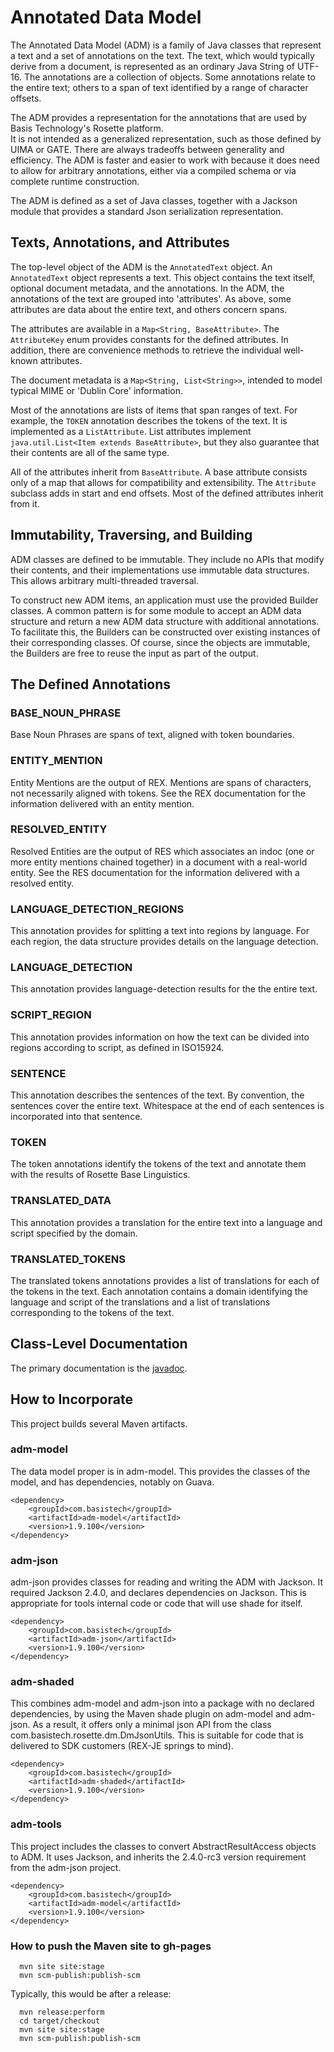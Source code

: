 
# Annotated Data Model #

The Annotated Data Model (ADM) is a family of Java classes that represent a text and a set of annotations
on the text. The text, which would typically derive from a document, is represented as an ordinary Java String
of UTF-16. The annotations are a collection of objects. Some annotations relate to the entire text; others
to a span of text identified by a range of character offsets.

The ADM provides a representation for the annotations that are used by Basis Technology's Rosette platform.  
It is not intended as a generalized representation, such as those defined by UIMA or GATE. There are always 
tradeoffs between generality and efficiency. The ADM is faster and easier to work with because it does need 
to allow for arbitrary annotations, either via a compiled schema or via complete runtime construction.

The ADM is defined as a set of Java classes, together with a Jackson module that provides a standard 
Json serialization representation.

## Texts, Annotations, and Attributes ##

The top-level object of the ADM is the `AnnotatedText` object. An `AnnotatedText` object represents a text.
This object contains the text itself, optional document metadata, and the annotations. In the ADM, the 
annotations of the text are grouped into 'attributes'. As above, some attributes are data about the entire
text, and others concern spans.

The attributes are available in a `Map<String, BaseAttribute>`. The `AttributeKey` enum provides constants
for the defined attributes. In addition, there are convenience methods to retrieve the individual well-known
attributes.

The document metadata is a `Map<String, List<String>>`, intended to model typical MIME or 'Dublin Core'
information.

Most of the annotations are lists of items that span ranges of text. For example, the `TOKEN` annotation 
describes the tokens of the text. It is implemented as a `ListAttribute`. List attributes implement 
`java.util.List<Item extends BaseAttribute>`, 
but they also guarantee that their contents are all of the same type.

All of the attributes inherit from `BaseAttribute`. A base attribute consists only of a map that allows for 
compatibility and extensibility. The `Attribute` subclass adds in start and end offsets. Most of the 
defined attributes inherit from it. 

## Immutability, Traversing, and Building ##

ADM classes are defined to be immutable. They include no APIs that modify their contents, and their implementations
use immutable data structures. This allows arbitrary multi-threaded traversal. 

To construct new ADM items, an application must use the provided Builder classes. 
A common pattern is for some module to accept an ADM data structure and return a new ADM data structure with
additional annotations. To facilitate this, the Builders can be constructed over existing instances of 
their corresponding classes. Of course, since the objects are immutable, the Builders are free to reuse
the input as part of the output.

## The Defined Annotations ##

### BASE_NOUN_PHRASE ###

Base Noun Phrases are spans of text, aligned with token boundaries.

### ENTITY_MENTION ###

Entity Mentions are the output of REX. Mentions are spans of characters, not necessarily aligned with tokens.
See the REX documentation for the information delivered with an 
entity mention.

### RESOLVED_ENTITY ###

Resolved Entities are the output of RES which associates an indoc (one or more entity mentions chained together) 
in a document with a real-world entity. See the RES documentation for the information delivered with a resolved 
entity.

### LANGUAGE_DETECTION_REGIONS ###

This annotation provides for splitting a text into regions by language.
For each region, the data structure provides details on the 
language detection.

### LANGUAGE_DETECTION ###

This annotation provides language-detection results for the the entire text.

### SCRIPT_REGION ###

This annotation provides information on how the text can be divided 
into regions according to script, as defined in ISO15924.

### SENTENCE ###

This annotation describes the sentences of the text. By convention, the sentences cover the entire text.
Whitespace at the end of each sentences is incorporated into that sentence.

### TOKEN ###

The token annotations identify the tokens of the text and annotate them with the results of 
Rosette Base Linguistics.
 
### TRANSLATED_DATA ###
 
This annotation provides a translation for the entire text into a language and script specified by the domain.

### TRANSLATED_TOKENS ###

The translated tokens annotations provides a list of translations for each of the tokens in the text.  Each annotation
contains a domain identifying the language and script of the translations and a list of translations corresponding to
the tokens of the text.

## Class-Level Documentation ##

The primary documentation is the
[javadoc](http://git.basistech.net/pages/textanalytics/annotated-data-model/adm-model/apidocs/index.html).

## How to Incorporate ##

This project builds several Maven artifacts.

### adm-model ###

The data model proper is in adm-model. This provides the classes of
the model, and has dependencies, notably on Guava.

````
<dependency>
    <groupId>com.basistech</groupId>
    <artifactId>adm-model</artifactId>
    <version>1.9.100</version>
</dependency>

````

### adm-json ###

adm-json provides classes for reading and writing the ADM with
Jackson. It required Jackson 2.4.0, and declares dependencies on
Jackson. This is appropriate for tools internal code or code that will
use shade for itself.

````
<dependency>
    <groupId>com.basistech</groupId>
    <artifactId>adm-json</artifactId>
    <version>1.9.100</version>
</dependency>

````

### adm-shaded ###

This combines adm-model and adm-json into a package with no declared
dependencies, by using the Maven shade plugin on adm-model and
adm-json. As a result, it offers only a minimal json API from the
class com.basistech.rosette.dm.DmJsonUtils. This is suitable for code
that is delivered to SDK customers (REX-JE springs to mind).

````
<dependency>
    <groupId>com.basistech</groupId>
    <artifactId>adm-shaded</artifactId>
    <version>1.9.100</version>
</dependency>

````

### adm-tools ###

This project includes the classes to convert AbstractResultAccess
objects to ADM. It uses Jackson, and inherits the 2.4.0-rc3 version
requirement from the adm-json project. 

````
<dependency>
    <groupId>com.basistech</groupId>
    <artifactId>adm-model</artifactId>
    <version>1.9.100</version>
</dependency>

````


### How to push the Maven site to gh-pages ###

````
  mvn site site:stage
  mvn scm-publish:publish-scm
````

Typically, this would be after a release:

````
  mvn release:perform
  cd target/checkout 
  mvn site site:stage
  mvn scm-publish:publish-scm
````
